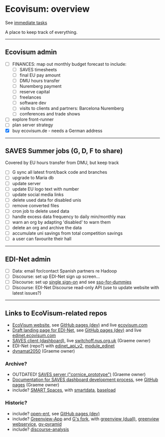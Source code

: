 # Ecovisum: overview

See [immediate tasks](https://ecovisum.github.io/overview/)

A place to keep track of everything.

---

## Ecovisum admin

- [ ] FINANCES: map out monthly budget forecast to include:
  - [ ] SAVES timesheets
  - [ ] final EU pay amount
  - [ ] DMU hours transfer
  - [ ] Nuremberg payment
  - [ ] reserve capital
  - [ ] freelances
  - [ ] software dev
  - [ ] visits to clients and partners: Barcelona Nuremberg
  - [ ] conferences and trade shows
- [ ] explore front-runner
- [ ] plan server strategy
- [x] buy ecovisum.de - needs a German address

---

## SAVES Summer jobs (G, D, F to share)

Covered by EU hours transfer from DMU, but keep track

- [ ] G sync all latest front/back code and branches
- [ ] upgrade to Maria db
- [ ] update server
- [ ] update EU logo text with number
- [ ] update social media links
- [ ] delete used data for disabled unis
- [ ] remove converted files
- [ ] cron job to delete used data
- [ ] handle excess data frequency to daily min/monthly max
- [ ] warn an org by adapting 'disabled' to warn them
- [ ] delete an org and archive the data
- [ ] accumulate uni savings from total competition savings
- [ ] a user can favourite their hall

---

## EDI-Net admin

- [ ] Data: email for/contact Spanish partners re Hadoop
- [ ] Discourse: set up EDI-Net sign up screen…
- [ ] Discourse: set up [single sign-on](https://meta.discourse.org/t/official-single-sign-on-for-discourse-sso/13045) and see [sso-for-dummies](https://meta.discourse.org/t/sso-for-dummies/50243)
- [ ] Discourse: EDI-Net Discourse read-only API (use to update website with latest issues?)

---

## Links to EcoVisum-related repos

- [EcoVisum website](https://github.com/DaveEveritt/ecovisum-site), see [GitHub pages (dev)](https://daveeveritt.github.io/ecovisum-site/) and live [ecovisum.com](http://ecovisum.com/)
- [Draft landing page for EDI-Net](https://github.com/DaveEveritt/edi-net-web), see [GitHub pages (dev)](https://daveeveritt.github.io/edi-net-web/) and live [edinet.ecovisum.com](http://edinet.ecovisum.com/)
- [SAVES client (dashboard)](https://github.com/ggstuart/saves-client), live [switchoff.nus.org.uk](https://switchoff.nus.org.uk/) (Graeme owner)
- EDI-Net (repo?) with [edinet_api_v2](https://github.com/ggstuart/edinet_api_v2), [module_edinet](https://github.com/ggstuart/module_edinet)
- [dynamat2050](https://github.com/ggstuart/dynamat2050) (Graeme owner)

### Archive?

- OUTDATED! [SAVES server ("cornice_prototype")](https://github.com/ggstuart/cornice_prototype) (Graeme owner)
- [Documentation for SAVES dashboard development process](https://github.com/ggstuart/sso-dashboard), see [GitHub pages](https://ggstuart.github.io/sso-dashboard/) (Graeme owner)
- include? [SMART Spaces](http://smartspaces.dmu.ac.uk), with [smartdata](https://github.com/ggstuart/smartdata), [baseload](https://github.com/ggstuart/baseload)

### Historic?

- include? [open-ent](https://github.com/ggstuart/open-ent), see [GitHub pages (dev)](https://daveeveritt.github.io/open-ent/)
- include? [Greenview-App](https://github.com/DaveEveritt/Greenview-App) and [G's fork](https://github.com/ggstuart/Greenview-App), with [greenview (duall)](https://github.com/ggstuart/greenview), [greenview webservice](https://github.com/ggstuart/gvUpdate), [gv-pyramid](https://github.com/ggstuart/gv-pyramid)
- include? [discourse-analysis](https://github.com/ggstuart/discourse-analysis)
